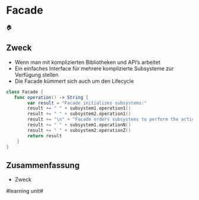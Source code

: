 
# Facade
🏠

## Zweck

- Wenn man mit komplizierten Bibliotheken und API’s arbeitet
- Ein einfaches Interface für mehrere komplizierte Subsysteme zur Verfügung stellen
- Die Facade kümmert sich auch um den Lifecycle

```swift
class Facade { 
   func operation() -> String {
        var result = "Facade initializes subsystems:"
        result += " " + subsystem1.operation1()
        result += " " + subsystem2.operation1()
        result += "\n" + "Facade orders subsystems to perform the action:\n"
        result += " " + subsystem1.operationN()
        result += " " + subsystem2.operationZ()
        return result
    }
}
```

## Zusammenfassung
- Zweck


#learning unit#